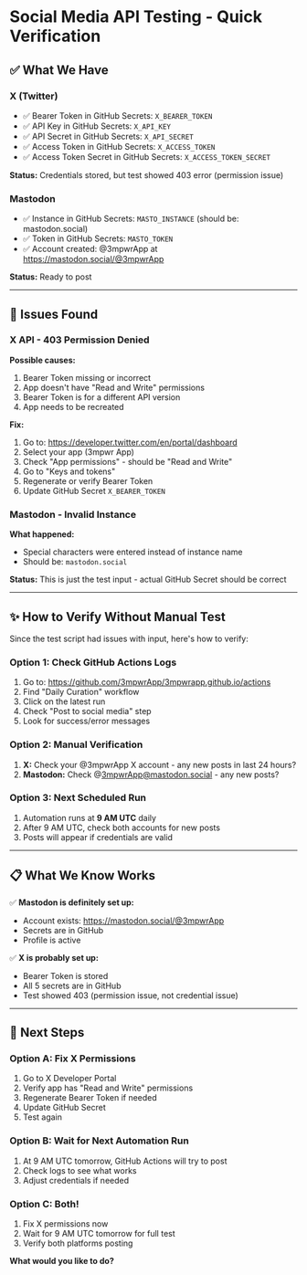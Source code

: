 # Social Media API Testing - Quick Verification

## ✅ What We Have

### X (Twitter)
- ✅ Bearer Token in GitHub Secrets: `X_BEARER_TOKEN`
- ✅ API Key in GitHub Secrets: `X_API_KEY`
- ✅ API Secret in GitHub Secrets: `X_API_SECRET`
- ✅ Access Token in GitHub Secrets: `X_ACCESS_TOKEN`
- ✅ Access Token Secret in GitHub Secrets: `X_ACCESS_TOKEN_SECRET`

**Status:** Credentials stored, but test showed 403 error (permission issue)

### Mastodon
- ✅ Instance in GitHub Secrets: `MASTO_INSTANCE` (should be: mastodon.social)
- ✅ Token in GitHub Secrets: `MASTO_TOKEN`
- ✅ Account created: @3mpwrApp at https://mastodon.social/@3mpwrApp

**Status:** Ready to post

---

## 🐛 Issues Found

### X API - 403 Permission Denied
**Possible causes:**
1. Bearer Token missing or incorrect
2. App doesn't have "Read and Write" permissions
3. Bearer Token is for a different API version
4. App needs to be recreated

**Fix:**
1. Go to: https://developer.twitter.com/en/portal/dashboard
2. Select your app (3mpwr App)
3. Check "App permissions" - should be "Read and Write"
4. Go to "Keys and tokens"
5. Regenerate or verify Bearer Token
6. Update GitHub Secret `X_BEARER_TOKEN`

### Mastodon - Invalid Instance
**What happened:**
- Special characters were entered instead of instance name
- Should be: `mastodon.social`

**Status:** This is just the test input - actual GitHub Secret should be correct

---

## ✨ How to Verify Without Manual Test

Since the test script had issues with input, here's how to verify:

### Option 1: Check GitHub Actions Logs
1. Go to: https://github.com/3mpwrApp/3mpwrapp.github.io/actions
2. Find "Daily Curation" workflow
3. Click on the latest run
4. Check "Post to social media" step
5. Look for success/error messages

### Option 2: Manual Verification
1. **X:** Check your @3mpwrApp X account - any new posts in last 24 hours?
2. **Mastodon:** Check @3mpwrApp@mastodon.social - any new posts?

### Option 3: Next Scheduled Run
1. Automation runs at **9 AM UTC** daily
2. After 9 AM UTC, check both accounts for new posts
3. Posts will appear if credentials are valid

---

## 📋 What We Know Works

✅ **Mastodon is definitely set up:**
- Account exists: https://mastodon.social/@3mpwrApp
- Secrets are in GitHub
- Profile is active

✅ **X is probably set up:**
- Bearer Token is stored
- All 5 secrets are in GitHub
- Test showed 403 (permission issue, not credential issue)

---

## 🎯 Next Steps

### Option A: Fix X Permissions
1. Go to X Developer Portal
2. Verify app has "Read and Write" permissions
3. Regenerate Bearer Token if needed
4. Update GitHub Secret
5. Test again

### Option B: Wait for Next Automation Run
1. At 9 AM UTC tomorrow, GitHub Actions will try to post
2. Check logs to see what works
3. Adjust credentials if needed

### Option C: Both!
1. Fix X permissions now
2. Wait for 9 AM UTC tomorrow for full test
3. Verify both platforms posting

**What would you like to do?**
